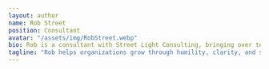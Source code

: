 ```yaml
---
layout: author
name: Rob Street
position: Consultant
avatar: "/assets/img/RobStreet.webp"
bio: Rob is a consultant with Street Light Consulting, bringing over ten years of experience serving small and medium-sized organizations in finance, HR, marketing, sales, and compliance. He holds a Master’s in Accounting from the University of Connecticut. Rob believes that humility drives growth — both in people and in the organizations they build.
tagline: "Rob helps organizations grow through humility, clarity, and sound systems."
---
```

